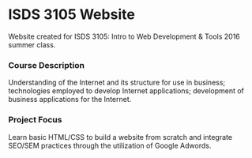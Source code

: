 # ISDS 3105 Website
Website created for ISDS 3105: Intro to Web Development & Tools 2016 summer class.

### Course Description
Understanding of the Internet and its structure for use in business; technologies employed to develop Internet applications; development of business applications for the Internet.

### Project Focus
Learn basic HTML/CSS to build a website from scratch and integrate SEO/SEM practices through the utilization of Google Adwords.

